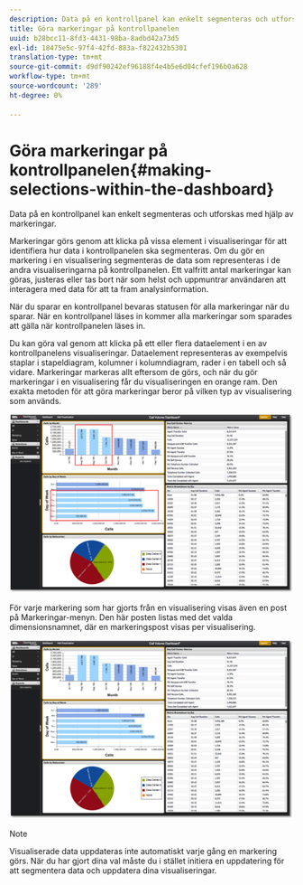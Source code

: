 ```yaml
---
description: Data på en kontrollpanel kan enkelt segmenteras och utforskas med hjälp av markeringar.
title: Göra markeringar på kontrollpanelen
uuid: b28bcc11-8fd3-4431-98ba-8adbd42a73d5
exl-id: 18475e5c-97f4-42fd-883a-f822432b5301
translation-type: tm+mt
source-git-commit: d9df90242ef96188f4e4b5e6d04cfef196b0a628
workflow-type: tm+mt
source-wordcount: '289'
ht-degree: 0%

---
```


# Göra markeringar på kontrollpanelen{#making-selections-within-the-dashboard}

Data på en kontrollpanel kan enkelt segmenteras och utforskas med hjälp av markeringar.

Markeringar görs genom att klicka på vissa element i visualiseringar för att identifiera hur data i kontrollpanelen ska segmenteras. Om du gör en markering i en visualisering segmenteras de data som representeras i de andra visualiseringarna på kontrollpanelen. Ett valfritt antal markeringar kan göras, justeras eller tas bort när som helst och uppmuntrar användaren att interagera med data för att ta fram analysinformation.

När du sparar en kontrollpanel bevaras statusen för alla markeringar när du sparar. När en kontrollpanel läses in kommer alla markeringar som sparades att gälla när kontrollpanelen läses in.

Du kan göra val genom att klicka på ett eller flera dataelement i en av kontrollpanelens visualiseringar. Dataelement representeras av exempelvis staplar i stapeldiagram, kolumner i kolumndiagram, rader i en tabell och så vidare. Markeringar markeras allt eftersom de görs, och när du gör markeringar i en visualisering får du visualiseringen en orange ram. Den exakta metoden för att göra markeringar beror på vilken typ av visualisering som används.

![](assets/selection_make.png)

För varje markering som har gjorts från en visualisering visas även en post på Markeringar-menyn. Den här posten listas med det valda dimensionsnamnet, där en markeringspost visas per visualisering.

![](assets/selection_menu.png)

>[!NOTE]
>
>Visualiserade data uppdateras inte automatiskt varje gång en markering görs. När du har gjort dina val måste du i stället initiera en uppdatering för att segmentera data och uppdatera dina visualiseringar.
